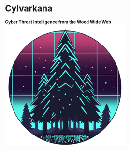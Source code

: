 # Cylvarkana
**Cyber Threat Intelligence from the Wood Wide Web**  
<img src="../images/cylvarkana.png" height=400>  
